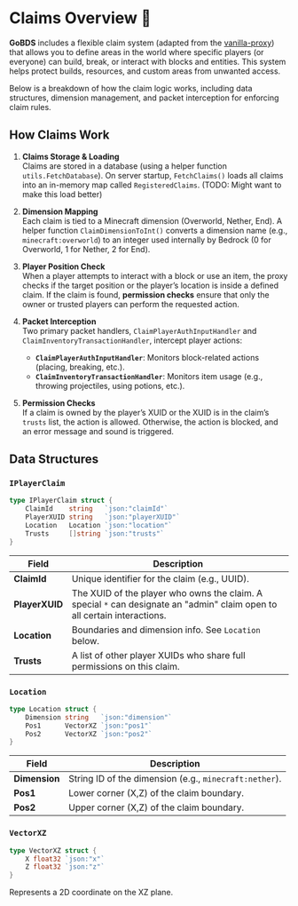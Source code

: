 # Claims Overview 🏰

**GoBDS** includes a flexible claim system (adapted from the [vanilla-proxy](https://github.com/smell-of-curry/vanilla-proxy)) that allows you to define areas in the world where specific players (or everyone) can build, break, or interact with blocks and entities. This system helps protect builds, resources, and custom areas from unwanted access.

Below is a breakdown of how the claim logic works, including data structures, dimension management, and packet interception for enforcing claim rules.

## How Claims Work

1. **Claims Storage & Loading**  
   Claims are stored in a database (using a helper function `utils.FetchDatabase`). On server startup, `FetchClaims()` loads all claims into an in-memory map called `RegisteredClaims`. (TODO: Might want to make this load better)

2. **Dimension Mapping**  
   Each claim is tied to a Minecraft dimension (Overworld, Nether, End). A helper function `ClaimDimensionToInt()` converts a dimension name (e.g., `minecraft:overworld`) to an integer used internally by Bedrock (0 for Overworld, 1 for Nether, 2 for End).

3. **Player Position Check**  
   When a player attempts to interact with a block or use an item, the proxy checks if the target position or the player’s location is inside a defined claim. If the claim is found, **permission checks** ensure that only the owner or trusted players can perform the requested action.

4. **Packet Interception**  
   Two primary packet handlers, `ClaimPlayerAuthInputHandler` and `ClaimInventoryTransactionHandler`, intercept player actions:
   - **`ClaimPlayerAuthInputHandler`**: Monitors block-related actions (placing, breaking, etc.).  
   - **`ClaimInventoryTransactionHandler`**: Monitors item usage (e.g., throwing projectiles, using potions, etc.).

5. **Permission Checks**  
   If a claim is owned by the player’s XUID or the XUID is in the claim’s `trusts` list, the action is allowed. Otherwise, the action is blocked, and an error message and sound is triggered.

## Data Structures

### `IPlayerClaim`

```go
type IPlayerClaim struct {
    ClaimId    string   `json:"claimId"`
    PlayerXUID string   `json:"playerXUID"`
    Location   Location `json:"location"`
    Trusts     []string `json:"trusts"`
}
```

| Field          | Description                                                               |
|----------------|---------------------------------------------------------------------------|
| **ClaimId**    | Unique identifier for the claim (e.g., UUID).                             |
| **PlayerXUID** | The XUID of the player who owns the claim. A special `*` can designate an "admin" claim open to all certain interactions. |
| **Location**   | Boundaries and dimension info. See `Location` below.                      |
| **Trusts**     | A list of other player XUIDs who share full permissions on this claim.     |

### `Location`

```go
type Location struct {
    Dimension string   `json:"dimension"`
    Pos1      VectorXZ `json:"pos1"`
    Pos2      VectorXZ `json:"pos2"`
}
```

| Field          | Description                                             |
|----------------|---------------------------------------------------------|
| **Dimension**  | String ID of the dimension (e.g., `minecraft:nether`).  |
| **Pos1**       | Lower corner (X,Z) of the claim boundary.               |
| **Pos2**       | Upper corner (X,Z) of the claim boundary.               |

### `VectorXZ`

```go
type VectorXZ struct {
    X float32 `json:"x"`
    Z float32 `json:"z"`
}
```

Represents a 2D coordinate on the XZ plane.